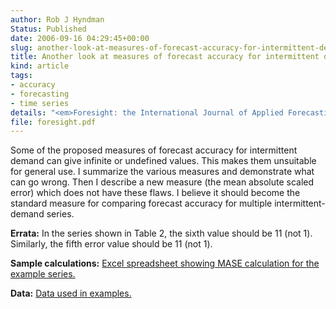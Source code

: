 ```yaml
---
author: Rob J Hyndman
Status: Published
date: 2006-09-16 04:29:45+00:00
slug: another-look-at-measures-of-forecast-accuracy-for-intermittent-demand
title: Another look at measures of forecast accuracy for intermittent demand
kind: article
tags:
- accuracy
- forecasting
- time series
details: "<em>Foresight: the International Journal of Applied Forecasting</em> <b>4</b>, 43-46"
file: foresight.pdf
---
```


Some of the proposed measures of forecast accuracy for intermittent demand can give infinite or undefined values. This makes them unsuitable for general use. I summarize the various measures and demonstrate what can go wrong. Then I describe a new measure (the mean absolute scaled error) which does not have these flaws. I believe it should become the standard measure for comparing forecast accuracy for multiple intermittent-demand series.

**Errata:** In the series shown in Table 2, the sixth value should be 11 (not 1). Similarly, the fifth error value should be 11 (not 1).

**Sample calculations:** [Excel spreadsheet showing MASE calculation for the example series.](https://robjhyndman.com/files/MASE.xls)

**Data:** [Data used in examples.](https://robjhyndman.com/files/HKdata.xls)
